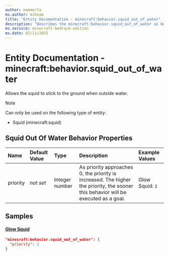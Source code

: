 ```yaml
---
author: mammerla
ms.author: mikeam
title: "Entity Documentation - minecraft:behavior.squid_out_of_water"
description: "Describes the minecraft:behavior.squid_out_of_water ai behavior component"
ms.service: minecraft-bedrock-edition
ms.date: 02/11/2025 
---
```


# Entity Documentation - minecraft:behavior.squid_out_of_water

Allows the squid to stick to the ground when outside water.

> [!Note]
> Can only be used on the following type of entity:
> 
> * Squid (minecraft:squid)
> 

## Squid Out Of Water Behavior Properties

|Name       |Default Value |Type |Description |Example Values |
|:----------|:-------------|:----|:-----------|:------------- |
| priority | *not set* | Integer number | As priority approaches 0, the priority is increased. The higher the priority, the sooner this behavior will be executed as a goal. | Glow Squid: `2` | 

## Samples

#### [Glow Squid](https://github.com/Mojang/bedrock-samples/tree/preview/behavior_pack/entities/glow_squid.json)


```json
"minecraft:behavior.squid_out_of_water": {
  "priority": 2
}
```
